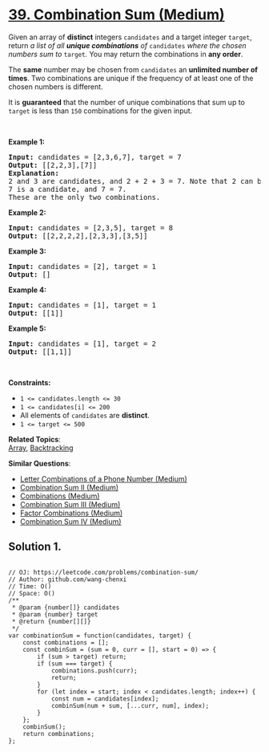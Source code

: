 # [39. Combination Sum (Medium)](https://leetcode.com/problems/combination-sum/)

<p>Given an array of <strong>distinct</strong> integers <code>candidates</code> and a target integer <code>target</code>, return <em>a list of all <strong>unique combinations</strong> of </em><code>candidates</code><em> where the chosen numbers sum to </em><code>target</code><em>.</em> You may return the combinations in <strong>any order</strong>.</p>

<p>The <strong>same</strong> number may be chosen from <code>candidates</code> an <strong>unlimited number of times</strong>. Two combinations are unique if the frequency of at least one of the chosen numbers is different.</p>

<p>It is <strong>guaranteed</strong> that the number of unique combinations that sum up to <code>target</code> is less than <code>150</code> combinations for the given input.</p>

<p>&nbsp;</p>
<p><strong>Example 1:</strong></p>

<pre><strong>Input:</strong> candidates = [2,3,6,7], target = 7
<strong>Output:</strong> [[2,2,3],[7]]
<strong>Explanation:</strong>
2 and 3 are candidates, and 2 + 2 + 3 = 7. Note that 2 can be used multiple times.
7 is a candidate, and 7 = 7.
These are the only two combinations.
</pre>

<p><strong>Example 2:</strong></p>

<pre><strong>Input:</strong> candidates = [2,3,5], target = 8
<strong>Output:</strong> [[2,2,2,2],[2,3,3],[3,5]]
</pre>

<p><strong>Example 3:</strong></p>

<pre><strong>Input:</strong> candidates = [2], target = 1
<strong>Output:</strong> []
</pre>

<p><strong>Example 4:</strong></p>

<pre><strong>Input:</strong> candidates = [1], target = 1
<strong>Output:</strong> [[1]]
</pre>

<p><strong>Example 5:</strong></p>

<pre><strong>Input:</strong> candidates = [1], target = 2
<strong>Output:</strong> [[1,1]]
</pre>

<p>&nbsp;</p>
<p><strong>Constraints:</strong></p>

<ul>
	<li><code>1 &lt;= candidates.length &lt;= 30</code></li>
	<li><code>1 &lt;= candidates[i] &lt;= 200</code></li>
	<li>All elements of <code>candidates</code> are <strong>distinct</strong>.</li>
	<li><code>1 &lt;= target &lt;= 500</code></li>
</ul>

**Related Topics**:  
[Array](https://leetcode.com/tag/array/), [Backtracking](https://leetcode.com/tag/backtracking/)

**Similar Questions**:

- [Letter Combinations of a Phone Number (Medium)](https://leetcode.com/problems/letter-combinations-of-a-phone-number/)
- [Combination Sum II (Medium)](https://leetcode.com/problems/combination-sum-ii/)
- [Combinations (Medium)](https://leetcode.com/problems/combinations/)
- [Combination Sum III (Medium)](https://leetcode.com/problems/combination-sum-iii/)
- [Factor Combinations (Medium)](https://leetcode.com/problems/factor-combinations/)
- [Combination Sum IV (Medium)](https://leetcode.com/problems/combination-sum-iv/)

## Solution 1.

```JS

// OJ: https://leetcode.com/problems/combination-sum/
// Author: github.com/wang-chenxi
// Time: O()
// Space: O()
/**
 * @param {number[]} candidates
 * @param {number} target
 * @return {number[][]}
 */
var combinationSum = function(candidates, target) {
    const combinations = [];
    const combinSum = (sum = 0, curr = [], start = 0) => {
        if (sum > target) return;
        if (sum === target) {
            combinations.push(curr);
            return;
        }
        for (let index = start; index < candidates.length; index++) {
            const num = candidates[index];
            combinSum(num + sum, [...curr, num], index);
        }
    };
    combinSum();
    return combinations;
};

```
